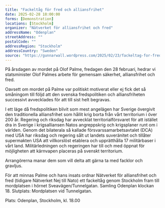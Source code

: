 ```yaml
---
title: "Fackeltåg för fred och alliansfrihet"
date: 2025-02-28 18:00:00
forms: [Demonstration]
locations: [Stockholm]
organizer: "Nätverket för alliansfrihet och fred"
addressName: "Odenplan"
streetAddress: ""
postalCode: ""
addressRegion: "Stockholm"
addressCountry: "Sweden"
source: "https://gunnarwall.wordpress.com/2025/02/23/fackeltag-for-fred-och-alliansfrihet-i-stockholm-pa-palmes-dodsdag/"
---
```

På årsdagen av mordet på Olof Palme, fredagen den 28 februari, hedrar vi statsminister Olof Palmes arbete för gemensam säkerhet, alliansfrihet och fred.

Oavsett om mordet på Palme var politiskt motiverat eller ej fick det så småningom till följd att den svenska fredspolitiken och alliansfriheten successivt avvecklades för att till sist helt begravas. 

I ett läge då fredspolitiken blivit som mest angelägen har Sverige övergivit den traditionella alliansfrihet som hållit krig borta från vårt territorium i över 200 år. Regering och riksdag har avvecklat territorialförsvaret för att istället dra in Sverige i krigsalliansen Natos angreppskrig och krigsplaner runt om i världen. Genom det bilaterala så kallade försvarssamarbetsavtalet (DCA) med USA har riksdag och regering sålt ut landets suveränitet och tillåter supermakten USA att villkorslöst etablera och upprätthålla 17 militärbaser i vårt land. Militärledningen och regeringen har till och med öppnat för möjligheten att kärnvapen placeras på svenskt territorium.

Arrangörerna manar dem som vill delta att gärna ta med facklor och gravljus.

För att minnas Palme och hans insats ordnar Nätverket för alliansfrihet och fred (tidigare Nätverket Nej till Nato) ett fackeltåg genom Stockholm fram till mordplatsen i hörnet Sveavägen/Tunnelgatan. Samling Odenplan klockan 18. Slutplats: Mordplatsen vid Tunnelgatan.

Plats: Odenplan, Stockholm, kl. 18.00
